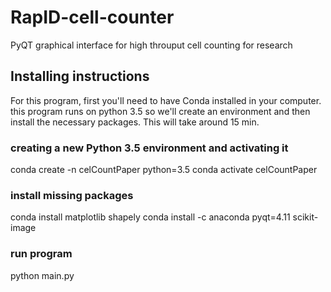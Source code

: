 # RapID-cell-counter
PyQT graphical interface for high throuput cell counting for research

## Installing instructions
For this program, first you'll need to have Conda installed in your computer.
this program runs on python 3.5 so we'll create an environment and then install the necessary packages. This will take around 15 min.

### creating a new Python 3.5  environment and activating it
conda create -n celCountPaper python=3.5
conda activate celCountPaper

### install missing packages
conda install matplotlib shapely
conda install -c anaconda pyqt=4.11 scikit-image 

### run program 
python main.py

